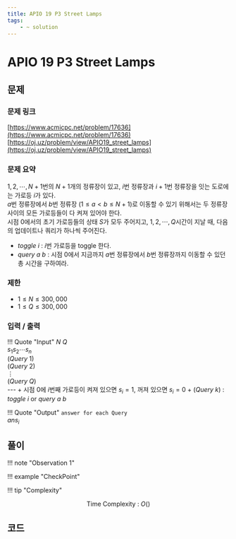 ```yaml
---
title: APIO 19 P3 Street Lamps
tags:
    - ~ solution
---
```


# APIO 19 P3 Street Lamps

## 문제

### 문제 링크
[https://www.acmicpc.net/problem/17636](https://www.acmicpc.net/problem/17636)  
[https://oj.uz/problem/view/APIO19_street_lamps](https://oj.uz/problem/view/APIO19_street_lamps)

### 문제 요약
$1, 2, \cdots, N+1$번의 $N+1$개의 정류장이 있고, $i$번 정류장과 $i+1$번 정류장을 잇는 도로에는 가로등 $i$가 있다.  
$a$번 정류장에서 $b$번 정류장 $(1 \leq a < b \leq N+1)$로 이동할 수 있기 위해서는 두 정류장 사이의 모든 가로등들이 다 켜져 있어야 한다.  
시점 $0$에서의 초기 가로등들의 상태 $S$가 모두 주어지고, $1, 2, \cdots, Q$시간이 지날 때, 다음의 업데이트나 쿼리가 하나씩 주어진다.

+ $toggle \ i$ : $i$번 가로등을 toggle 한다.
+ $query \ a \ b$ : 시점 $0$에서 지금까지 $a$번 정류장에서 $b$번 정류장까지 이동할 수 있던 총 시간을 구하여라.

### 제한
+ $1 \leq N \leq 300,000$
+ $1 \leq Q \leq 300,000$

### 입력 / 출력
!!! Quote "Input"
    $N$ $Q$  
    $s_1 s_2 \cdots s_n$  
    ($Query \ 1$)  
    ($Query \ 2$)  
    $\vdots$  
    ($Query \ Q$)  
    ---
    + 시점 $0$에 $i$번째 가로등이 켜져 있으면 $s_i=1$, 꺼져 있으면 $s_i=0$
    + ($Query \ k$) : $toggle \ i$ or $query \ a \ b$

!!! Quote "Output"
    `answer for each Query`  
    $ans_i$

## 풀이

!!! note "Observation 1"    
    

!!! example "CheckPoint"
    

!!! tip "Complexity"
    <center>
    Time Complexity : $O()$
    </center>

## 코드
``` cpp linenums="1"

```
